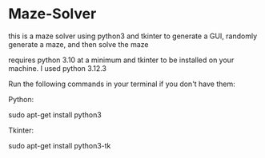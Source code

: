 # Maze-Solver
this is a maze solver using python3 and tkinter to generate a GUI, randomly generate a maze, and then solve the maze

requires python 3.10 at a minimum and tkinter to be installed on your machine. I used python 3.12.3

Run the following commands in your terminal if you don't have them:

Python:

sudo apt-get install python3

Tkinter:

sudo apt-get install python3-tk